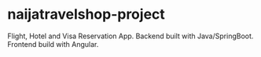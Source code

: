 # naijatravelshop-project
Flight, Hotel and Visa Reservation App. Backend built with Java/SpringBoot. Frontend build with Angular.
